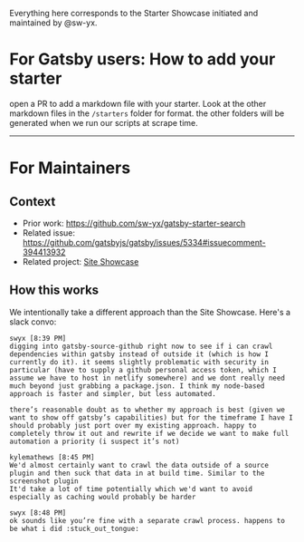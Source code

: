 Everything here corresponds to the Starter Showcase initiated and maintained by @sw-yx.

# For Gatsby users: How to add your starter

open a PR to add a markdown file with your starter. Look at the other markdown files in the `/starters` folder for format. the other folders will be generated when we run our scripts at scrape time.

---

# For Maintainers

## Context

- Prior work: <https://github.com/sw-yx/gatsby-starter-search>
- Related issue: <https://github.com/gatsbyjs/gatsby/issues/5334#issuecomment-394413932>
- Related project: [Site Showcase](https://github.com/gatsbyjs/gatsby/issues/4392)

## How this works

We intentionally take a different approach than the Site Showcase. Here's a slack convo:

```
swyx [8:39 PM]
digging into gatsby-source-github right now to see if i can crawl dependencies within gatsby instead of outside it (which is how I currently do it). it seems slightly problematic with security in particular (have to supply a github personal access token, which I assume we have to host in netlify somewhere) and we dont really need much beyond just grabbing a package.json. I think my node-based approach is faster and simpler, but less automated.

there’s reasonable doubt as to whether my approach is best (given we want to show off gatsby’s capabilities) but for the timeframe I have I should probably just port over my existing approach. happy to completely throw it out and rewrite if we decide we want to make full automation a priority (i suspect it’s not)

kylemathews [8:45 PM]
We'd almost certainly want to crawl the data outside of a source plugin and then suck that data in at build time. Similar to the screenshot plugin
It'd take a lot of time potentially which we'd want to avoid especially as caching would probably be harder

swyx [8:48 PM]
ok sounds like you’re fine with a separate crawl process. happens to be what i did :stuck_out_tongue:
```
